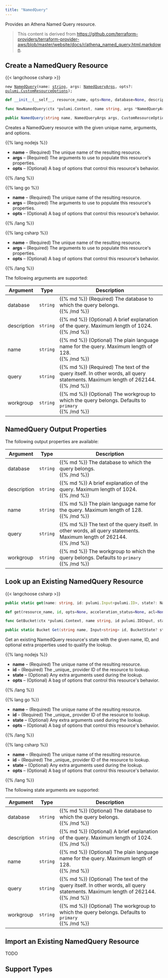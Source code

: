 ```yaml
---
title: "NamedQuery"
---
```


<!-- WARNING: this file was generated by the Pulumi Terraform Bridge (tfgen) Tool. -->
<!-- Do not edit by hand unless you're certain you know what you are doing! -->

<style>
  table td p { margin-top: 0; margin-bottom: 0; }
</style>

Provides an Athena Named Query resource.

> This content is derived from https://github.com/terraform-providers/terraform-provider-aws/blob/master/website/docs/r/athena_named_query.html.markdown.


## Create a NamedQuery Resource

{{< langchoose csharp >}}

<div class="highlight"><pre class="chroma"><code class="language-typescript" data-lang="typescript"><span class="k">new</span> <span class="nx"><a href=/docs/reference/pkg/nodejs/pulumi/aws/s3/#NamedQuery>NamedQuery</a></span><span class="p">(</span><span class="nx">name</span>: <span class="kt"><a href=https://developer.mozilla.org/en-US/docs/Web/JavaScript/Reference/Global_Objects/String>string</a></span><span class="p">,</span> <span class="nx">args</span>: <span class="kt"><a href=/docs/reference/pkg/nodejs/pulumi/aws/s3/#NamedQueryArgs>NamedQueryArgs</a></span><span class="p">,</span> <span class="nx">opts?</span>: <span class="kt"><a href=/docs/reference/pkg/nodejs/pulumi/pulumi/#CustomResourceOptions>pulumi.CustomResourceOptions</a></span><span class="p">);</span></code></pre></div>

```python
def __init__(__self__, resource_name, opts=None, database=None, description=None, name=None, query=None, workgroup=None, __props__=None)
```

```go
func NewNamedQuery(ctx *pulumi.Context, name string, args *NamedQueryArgs, opts ...pulumi.ResourceOption) (*NamedQuery, error)

```

```csharp
public NamedQuery(string name, NamedQueryArgs args, CustomResourceOptions? options = null)

```

Creates a NamedQuery resource with the given unique name, arguments, and options.

{{% lang nodejs %}}
<ul class="pl-10">
    <li><strong>name</strong> &ndash; (Required) The unique name of the resulting resource.</li>
    <li><strong>args</strong> &ndash; (Required) The arguments to use to populate this resource's properties.</li>
    <li><strong>opts</strong> &ndash; (Optional) A bag of options that control this resource's behavior.</li>
</ul>
{{% /lang %}}

{{% lang go %}}
<ul class="pl-10">
    <li><strong>name</strong> &ndash; (Required) The unique name of the resulting resource.</li>
    <li><strong>args</strong> &ndash; (Required) The arguments to use to populate this resource's properties.</li>
    <li><strong>opts</strong> &ndash; (Optional) A bag of options that control this resource's behavior.</li>
</ul>
{{% /lang %}}

{{% lang csharp %}}
<ul class="pl-10">
    <li><strong>name</strong> &ndash; (Required) The unique name of the resulting resource.</li>
    <li><strong>args</strong> &ndash; (Required) The arguments to use to populate this resource's properties.</li>
    <li><strong>opts</strong> &ndash; (Optional) A bag of options that control this resource's behavior.</li>
</ul>
{{% /lang %}}

The following arguments are supported:

<table class="ml-6">
    <thead>
        <tr>
            <th>Argument</th>
            <th>Type</th>
            <th>Description</th>
        </tr>
    </thead>
    <tbody>
        <tr>
            <td class="align-top">database</td>
            <td class="align-top"><code>string</code></td>
            <td class="align-top">{{% md %}}
(Required) The database to which the query belongs.

{{% /md %}}</td>
        </tr>
        <tr>
            <td class="align-top">description</td>
            <td class="align-top"><code>string</code></td>
            <td class="align-top">{{% md %}}
(Optional) A brief explanation of the query. Maximum length of 1024.

{{% /md %}}</td>
        </tr>
        <tr>
            <td class="align-top">name</td>
            <td class="align-top"><code>string</code></td>
            <td class="align-top">{{% md %}}
(Optional) The plain language name for the query. Maximum length of 128.

{{% /md %}}</td>
        </tr>
        <tr>
            <td class="align-top">query</td>
            <td class="align-top"><code>string</code></td>
            <td class="align-top">{{% md %}}
(Required) The text of the query itself. In other words, all query statements. Maximum length of 262144.

{{% /md %}}</td>
        </tr>
        <tr>
            <td class="align-top">workgroup</td>
            <td class="align-top"><code>string</code></td>
            <td class="align-top">{{% md %}}
(Optional) The workgroup to which the query belongs. Defaults to `primary`

{{% /md %}}</td>
        </tr>
    </tbody>
</table>

## NamedQuery Output Properties

The following output properties are available:

<table class="ml-6">
    <thead>
        <tr>
            <th>Argument</th>
            <th>Type</th>
            <th>Description</th>
        </tr>
    </thead>
    <tbody>
        <tr>
            <td class="align-top">database</td>
            <td class="align-top"><code>string</code></td>
            <td class="align-top">{{% md %}}
The database to which the query belongs.

{{% /md %}}</td>
        </tr>
        <tr>
            <td class="align-top">description</td>
            <td class="align-top"><code>string</code></td>
            <td class="align-top">{{% md %}}
A brief explanation of the query. Maximum length of 1024.

{{% /md %}}</td>
        </tr>
        <tr>
            <td class="align-top">name</td>
            <td class="align-top"><code>string</code></td>
            <td class="align-top">{{% md %}}
The plain language name for the query. Maximum length of 128.

{{% /md %}}</td>
        </tr>
        <tr>
            <td class="align-top">query</td>
            <td class="align-top"><code>string</code></td>
            <td class="align-top">{{% md %}}
The text of the query itself. In other words, all query statements. Maximum length of 262144.

{{% /md %}}</td>
        </tr>
        <tr>
            <td class="align-top">workgroup</td>
            <td class="align-top"><code>string</code></td>
            <td class="align-top">{{% md %}}
The workgroup to which the query belongs. Defaults to `primary`

{{% /md %}}</td>
        </tr>
    </tbody>
</table>

## Look up an Existing NamedQuery Resource

{{< langchoose csharp >}}

```typescript
public static get(name: string, id: pulumi.Input<pulumi.ID>, state?: NamedQueryState, opts?: pulumi.CustomResourceOptions): NamedQuery;
```

```python
def get(resource_name, id, opts=None, acceleration_status=None, acl=None, arn=None, bucket=None, bucket_domain_name=None, bucket_prefix=None, bucket_regional_domain_name=None, cors_rules=None, force_destroy=None, hosted_zone_id=None, lifecycle_rules=None, loggings=None, object_lock_configuration=None, policy=None, region=None, replication_configuration=None, request_payer=None, server_side_encryption_configuration=None, tags=None, versioning=None, website=None, website_domain=None, website_endpoint=None)
```

```go
func GetBucket(ctx *pulumi.Context, name string, id pulumi.IDInput, state *BucketState, opts ...pulumi.ResourceOption) (*Bucket, error)
```

```csharp
public static Bucket Get(string name, Input<string> id, BucketState? state = null, CustomResourceOptions? options = null);
```

Get an existing NamedQuery resource's state with the given name, ID, and optional extra
properties used to qualify the lookup.

{{% lang nodejs %}}
<ul class="pl-10">
    <li><strong>name</strong> &ndash; (Required) The unique name of the resulting resource.</li>
    <li><strong>id</strong> &ndash; (Required) The _unique_ provider ID of the resource to lookup.</li>
    <li><strong>state</strong> &ndash; (Optional) Any extra arguments used during the lookup.</li>
    <li><strong>opts</strong> &ndash; (Optional) A bag of options that control this resource's behavior.</li>
</ul>
{{% /lang %}}

{{% lang go %}}
<ul class="pl-10">
    <li><strong>name</strong> &ndash; (Required) The unique name of the resulting resource.</li>
    <li><strong>id</strong> &ndash; (Required) The _unique_ provider ID of the resource to lookup.</li>
    <li><strong>state</strong> &ndash; (Optional) Any extra arguments used during the lookup.</li>
    <li><strong>opts</strong> &ndash; (Optional) A bag of options that control this resource's behavior.</li>
</ul>
{{% /lang %}}

{{% lang csharp %}}
<ul class="pl-10">
    <li><strong>name</strong> &ndash; (Required) The unique name of the resulting resource.</li>
    <li><strong>id</strong> &ndash; (Required) The _unique_ provider ID of the resource to lookup.</li>
    <li><strong>state</strong> &ndash; (Optional) Any extra arguments used during the lookup.</li>
    <li><strong>opts</strong> &ndash; (Optional) A bag of options that control this resource's behavior.</li>
</ul>
{{% /lang %}}

The following state arguments are supported:

<table class="ml-6">
    <thead>
        <tr>
            <th>Argument</th>
            <th>Type</th>
            <th>Description</th>
        </tr>
    </thead>
    <tbody>
        <tr>
            <td class="align-top">database</td>
            <td class="align-top"><code>string</code></td>
            <td class="align-top">{{% md %}}
(Optional) The database to which the query belongs.

{{% /md %}}</td>
        </tr>
        <tr>
            <td class="align-top">description</td>
            <td class="align-top"><code>string</code></td>
            <td class="align-top">{{% md %}}
(Optional) A brief explanation of the query. Maximum length of 1024.

{{% /md %}}</td>
        </tr>
        <tr>
            <td class="align-top">name</td>
            <td class="align-top"><code>string</code></td>
            <td class="align-top">{{% md %}}
(Optional) The plain language name for the query. Maximum length of 128.

{{% /md %}}</td>
        </tr>
        <tr>
            <td class="align-top">query</td>
            <td class="align-top"><code>string</code></td>
            <td class="align-top">{{% md %}}
(Optional) The text of the query itself. In other words, all query statements. Maximum length of 262144.

{{% /md %}}</td>
        </tr>
        <tr>
            <td class="align-top">workgroup</td>
            <td class="align-top"><code>string</code></td>
            <td class="align-top">{{% md %}}
(Optional) The workgroup to which the query belongs. Defaults to `primary`

{{% /md %}}</td>
        </tr>
    </tbody>
</table>

## Import an Existing NamedQuery Resource

TODO

## Support Types

